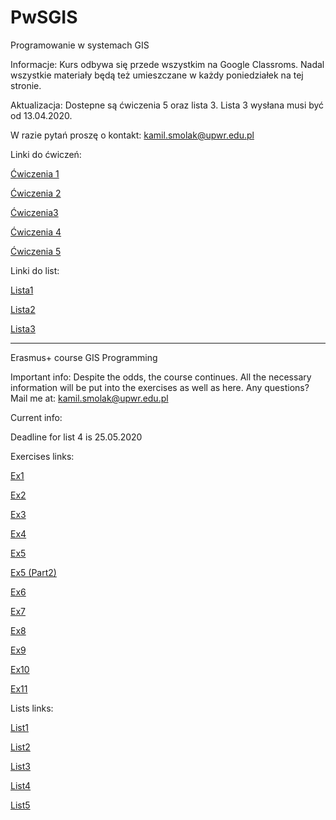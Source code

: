 # PwSGIS
Programowanie w systemach GIS

Informacje: Kurs odbywa się przede wszystkim na Google Classroms. Nadal wszystkie materiały będą też umieszczane w każdy poniedziałek na tej stronie.

Aktualizacja:
Dostepne są ćwiczenia 5 oraz lista 3. Lista 3 wysłana musi być od 13.04.2020.

W razie pytań proszę o kontakt: kamil.smolak@upwr.edu.pl

Linki do ćwiczeń: 

<a href="https://github.com/SmolakK/PwSGIS/raw/master/%C4%86wiczenia/Cwiczenia_1_Wprowadzenie.zip">Ćwiczenia 1</a>

<a href="https://github.com/SmolakK/PwSGIS/raw/master/%C4%86wiczenia/Cwiczenia_2_Typowe_dla_Pythona_typy_indeksowanie_kontrola_przep%C5%82ywu.zip">Ćwiczenia 2</a>

<a href="https://github.com/SmolakK/PwSGIS/raw/master/%C4%86wiczenia/Cwiczenia_3_Wlasne_funkcje_dokumentacje.zip">Ćwiczenia3</a>

<a href="https://github.com/SmolakK/PwSGIS/raw/master/%C4%86wiczenia/Cwiczenia_4_Formatowanie_tekstu_wejscie_wyjscie_plikow.zip">Ćwiczenia 4</a>

<a href="https://github.com/SmolakK/PwSGIS/raw/master/%C4%86wiczenia/%C4%86wiczenia5_Klasy_i_paradygmaty.zip">Ćwiczenia 5</a>

Linki do list:

<a href="https://github.com/SmolakK/PwSGIS/raw/master/Listy/Lista_1.zip">Lista1</a>

<a href="https://github.com/SmolakK/PwSGIS/raw/master/Listy/Lista_2.zip
">Lista2</a>

<a href="https://github.com/SmolakK/PwSGIS/raw/master/Listy/Lista_3.zip
">Lista3</a>

_________________________
Erasmus+ course 
GIS Programming

Important info: Despite the odds, the course continues. All the necessary information will be put into the exercises as well as here. Any questions? Mail me at: kamil.smolak@upwr.edu.pl

Current info:

Deadline for list 4 is 25.05.2020

Exercises links:

<a href="https://github.com/SmolakK/PwSGIS/raw/master/Programming%20in%20GIS%20(Erasmus%20course)/Exercises/Exercises_1_Introduction.zip">Ex1</a>

<a href="https://github.com/SmolakK/PwSGIS/raw/master/Programming%20in%20GIS%20(Erasmus%20course)/Exercises/Exercises_2_Python_data_types_indexing_and_flow_control.zip">Ex2</a>

<a href="https://github.com/SmolakK/PwSGIS/raw/master/Programming%20in%20GIS%20(Erasmus%20course)/Exercises/EX_3_User_defined_functions_documentation.rar">Ex3</a>

<a href="https://github.com/SmolakK/PwSGIS/raw/master/Programming%20in%20GIS%20(Erasmus%20course)/Exercises/Ex_4_text_formatting_file_IO.zip">Ex4</a>

<a href="https://github.com/SmolakK/PwSGIS/raw/master/Programming%20in%20GIS%20(Erasmus%20course)/Exercises/EX_5_classes_part1.zip">Ex5</a>

<a href="https://github.com/SmolakK/PwSGIS/raw/master/Programming%20in%20GIS%20(Erasmus%20course)/Exercises/EX_5_Classes_part_2.zip">Ex5 (Part2)</a>

<a href="https://github.com/SmolakK/PwSGIS/raw/master/Programming%20in%20GIS%20(Erasmus%20course)/Exercises/Ex_6.zip"> Ex6 </a>

<a href="https://github.com/SmolakK/PwSGIS/raw/master/Programming%20in%20GIS%20(Erasmus%20course)/Exercises/Ex_7.zip"> Ex7 </a>

<a href="https://github.com/SmolakK/PwSGIS/raw/master/Programming%20in%20GIS%20(Erasmus%20course)/Exercises/Ex_8.zip"> Ex8 </a>

<a href="https://github.com/SmolakK/PwSGIS/raw/master/Programming%20in%20GIS%20(Erasmus%20course)/Exercises/Ex_9.zip"> Ex9 </a>

<a href="https://github.com/SmolakK/PwSGIS/raw/master/Programming%20in%20GIS%20(Erasmus%20course)/Exercises/Ex_10.zip"> Ex10 </a>

<a href="https://github.com/SmolakK/PwSGIS/raw/master/Programming%20in%20GIS%20(Erasmus%20course)/Exercises/Ex_11.zip"> Ex11 </a>

Lists links:

<a href="https://github.com/SmolakK/PwSGIS/blob/master/Programming%20in%20GIS%20(Erasmus%20course)/Lists/List_1%20-%20a%20Python%20warm-up.zip">List1</a>

<a href="https://github.com/SmolakK/PwSGIS/raw/master/Programming%20in%20GIS%20(Erasmus%20course)/Lists/List%202%20-%20Python.rar">List2</a>

<a href="https://github.com/SmolakK/PwSGIS/raw/master/Programming%20in%20GIS%20(Erasmus%20course)/Lists/List_3.zip">List3</a>

<a href="https://github.com/SmolakK/PwSGIS/raw/master/Programming%20in%20GIS%20(Erasmus%20course)/Lists/List_4.zip">List4</a>

<a href="https://github.com/SmolakK/PwSGIS/raw/master/Programming%20in%20GIS%20(Erasmus%20course)/Lists/List%205.zip">List5</a>
